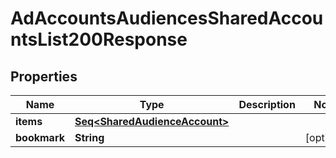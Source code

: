

# AdAccountsAudiencesSharedAccountsList200Response


## Properties

Name | Type | Description | Notes
------------ | ------------- | ------------- | -------------
**items** | [**Seq&lt;SharedAudienceAccount&gt;**](SharedAudienceAccount.md) |  | 
**bookmark** | **String** |  |  [optional]



